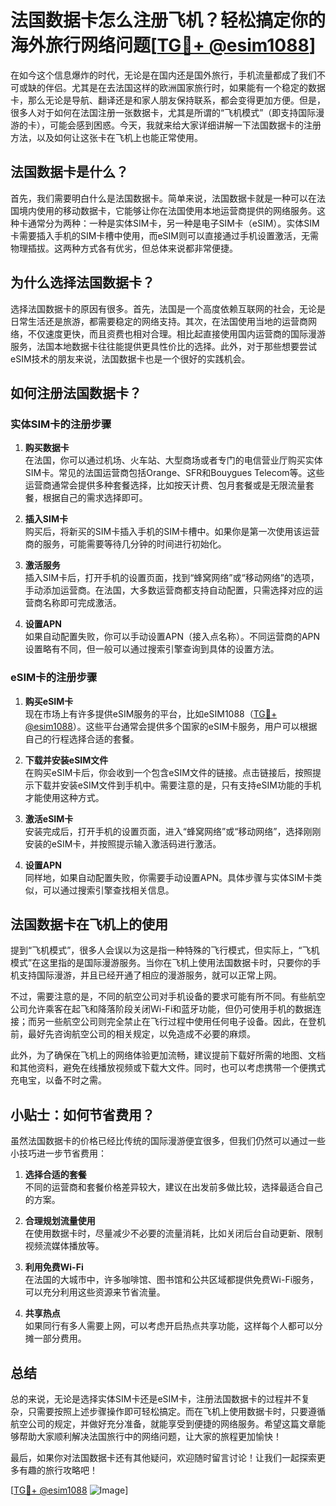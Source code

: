 # 法国数据卡怎么注册飞机？轻松搞定你的海外旅行网络问题[[TG💪+ @esim1088](https://t.me/s/esim1088)]

在如今这个信息爆炸的时代，无论是在国内还是国外旅行，手机流量都成了我们不可或缺的伴侣。尤其是在去法国这样的欧洲国家旅行时，如果能有一个稳定的数据卡，那么无论是导航、翻译还是和家人朋友保持联系，都会变得更加方便。但是，很多人对于如何在法国注册一张数据卡，尤其是所谓的“飞机模式”（即支持国际漫游的卡），可能会感到困惑。今天，我就来给大家详细讲解一下法国数据卡的注册方法，以及如何让这张卡在飞机上也能正常使用。

## 法国数据卡是什么？

首先，我们需要明白什么是法国数据卡。简单来说，法国数据卡就是一种可以在法国境内使用的移动数据卡，它能够让你在法国使用本地运营商提供的网络服务。这种卡通常分为两种：一种是实体SIM卡，另一种是电子SIM卡（eSIM）。实体SIM卡需要插入手机的SIM卡槽中使用，而eSIM则可以直接通过手机设置激活，无需物理插拔。这两种方式各有优劣，但总体来说都非常便捷。

## 为什么选择法国数据卡？

选择法国数据卡的原因有很多。首先，法国是一个高度依赖互联网的社会，无论是日常生活还是旅游，都需要稳定的网络支持。其次，在法国使用当地的运营商网络，不仅速度更快，而且资费也相对合理。相比起直接使用国内运营商的国际漫游服务，法国本地数据卡往往能提供更具性价比的选择。此外，对于那些想要尝试eSIM技术的朋友来说，法国数据卡也是一个很好的实践机会。

## 如何注册法国数据卡？

### 实体SIM卡的注册步骤

1. **购买数据卡**  
   在法国，你可以通过机场、火车站、大型商场或者专门的电信营业厅购买实体SIM卡。常见的法国运营商包括Orange、SFR和Bouygues Telecom等。这些运营商通常会提供多种套餐选择，比如按天计费、包月套餐或是无限流量套餐，根据自己的需求选择即可。

2. **插入SIM卡**  
   购买后，将新买的SIM卡插入手机的SIM卡槽中。如果你是第一次使用该运营商的服务，可能需要等待几分钟的时间进行初始化。

3. **激活服务**  
   插入SIM卡后，打开手机的设置页面，找到“蜂窝网络”或“移动网络”的选项，手动添加运营商。在法国，大多数运营商都支持自动配置，只需选择对应的运营商名称即可完成激活。

4. **设置APN**  
   如果自动配置失败，你可以手动设置APN（接入点名称）。不同运营商的APN设置略有不同，但一般可以通过搜索引擎查询到具体的设置方法。

### eSIM卡的注册步骤

1. **购买eSIM卡**  
   现在市场上有许多提供eSIM服务的平台，比如eSIM1088（[TG💪+ @esim1088](https://t.me/s/esim1088)）。这些平台通常会提供多个国家的eSIM卡服务，用户可以根据自己的行程选择合适的套餐。

2. **下载并安装eSIM文件**  
   在购买eSIM卡后，你会收到一个包含eSIM文件的链接。点击链接后，按照提示下载并安装eSIM文件到手机中。需要注意的是，只有支持eSIM功能的手机才能使用这种方式。

3. **激活eSIM卡**  
   安装完成后，打开手机的设置页面，进入“蜂窝网络”或“移动网络”，选择刚刚安装的eSIM卡，并按照提示输入激活码进行激活。

4. **设置APN**  
   同样地，如果自动配置失败，你需要手动设置APN。具体步骤与实体SIM卡类似，可以通过搜索引擎查找相关信息。

## 法国数据卡在飞机上的使用

提到“飞机模式”，很多人会误以为这是指一种特殊的飞行模式，但实际上，“飞机模式”在这里指的是国际漫游服务。当你在飞机上使用法国数据卡时，只要你的手机支持国际漫游，并且已经开通了相应的漫游服务，就可以正常上网。

不过，需要注意的是，不同的航空公司对手机设备的要求可能有所不同。有些航空公司允许乘客在起飞和降落阶段关闭Wi-Fi和蓝牙功能，但仍可使用手机的数据连接；而另一些航空公司则完全禁止在飞行过程中使用任何电子设备。因此，在登机前，最好先咨询航空公司的相关规定，以免造成不必要的麻烦。

此外，为了确保在飞机上的网络体验更加流畅，建议提前下载好所需的地图、文档和其他资料，避免在线播放视频或下载大文件。同时，也可以考虑携带一个便携式充电宝，以备不时之需。

## 小贴士：如何节省费用？

虽然法国数据卡的价格已经比传统的国际漫游便宜很多，但我们仍然可以通过一些小技巧进一步节省费用：

1. **选择合适的套餐**  
   不同的运营商和套餐价格差异较大，建议在出发前多做比较，选择最适合自己的方案。

2. **合理规划流量使用**  
   在使用数据卡时，尽量减少不必要的流量消耗，比如关闭后台自动更新、限制视频流媒体播放等。

3. **利用免费Wi-Fi**  
   在法国的大城市中，许多咖啡馆、图书馆和公共区域都提供免费Wi-Fi服务，可以充分利用这些资源来节省流量。

4. **共享热点**  
   如果同行有多人需要上网，可以考虑开启热点共享功能，这样每个人都可以分摊一部分费用。

## 总结

总的来说，无论是选择实体SIM卡还是eSIM卡，注册法国数据卡的过程并不复杂，只需要按照上述步骤操作即可轻松搞定。而在飞机上使用数据卡时，只要遵循航空公司的规定，并做好充分准备，就能享受到便捷的网络服务。希望这篇文章能够帮助大家顺利解决法国旅行中的网络问题，让大家的旅程更加愉快！

最后，如果你对法国数据卡还有其他疑问，欢迎随时留言讨论！让我们一起探索更多有趣的旅行攻略吧！

[[TG💪+ @esim1088](https://t.me/s/esim1088) ![Image](https://i.postimg.cc/4NQfJmqS/Snipaste-2025-05-13-00-14-12.png)]
